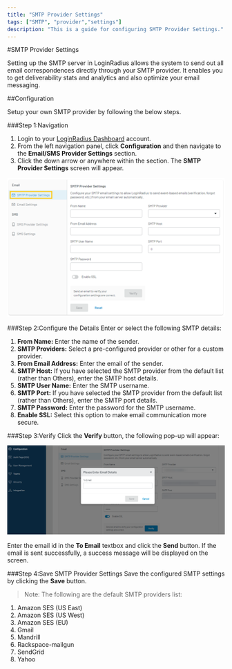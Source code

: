 ```yaml
---
title: "SMTP Provider Settings"
tags: ["SMTP", "provider","settings"]
description: "This is a guide for configuring SMTP Provider Settings."
---
```


#SMTP Provider Settings

Setting up the SMTP server in LoginRadius allows the system to send out all email correspondences directly through your SMTP provider. It enables you to get deliverability stats and analytics and also optimize your email messaging. 


##Configuration

Setup your own SMTP provider by following the below steps.

###Step 1:Navigation
1. Login to your [LoginRadius Dashboard](https://dashboard.loginradius.com/dashboard) account. 
2. From the left navigation panel, click **Configuration** and then navigate to the **Email/SMS Provider Settings** section. 
3. Click the down arrow or anywhere within the section. The **SMTP Provider Settings** screen will appear.

![alt_text](images/smtp.png "image_tooltip")

###Step 2:Configure the Details
Enter or select the following SMTP details:

1.   **From Name:** Enter the name of the sender.
2.   **SMTP Providers:** Select a pre-configured provider or other for a custom provider.
3.  **From Email Address:** Enter the email of the sender.
4.   **SMTP Host:** If you have selected the SMTP provider from the default list (rather than Others), enter the SMTP host details.
5.   **SMTP User Name:** Enter the SMTP username.
6.   **SMTP Port:** If you have selected the SMTP provider from the default list (rather than Others), enter the SMTP port details.
7.   **SMTP Password:** Enter the password for the SMTP username.
8.   **Enable SSL:** Select this option to make email communication more secure.

###Step 3:Verify
Click the **Verify** button, the following pop-up will appear:

![alt_text](images/verify-smtp.png "image_tooltip")

Enter the email id in the **To Email** textbox and click the **Send** button. If the email is sent successfully, a success message will be displayed on the screen.

###Step 4:Save SMTP Provider Settings
Save the configured SMTP settings by clicking the **Save** button.

> Note: The following are the default SMTP providers list:

1.   Amazon SES (US East)
2.   Amazon SES (US West)
3.   Amazon SES (EU)
4.   Gmail
5.   Mandrill
6.   Rackspace-mailgun
7.   SendGrid
8.   Yahoo